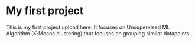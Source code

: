 # My first project
This is my first project upload here. It focuses on Unsupervised ML Algorithm (K-Means clustering) that focuses on grouping similar datapoints
